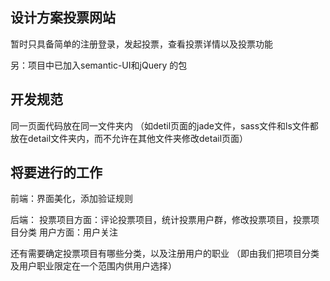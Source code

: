 ## 设计方案投票网站 ##

暂时只具备简单的注册登录，发起投票，查看投票详情以及投票功能

另：项目中已加入semantic-UI和jQuery 的包

## 开发规范 ##
同一页面代码放在同一文件夹内
（如detil页面的jade文件，sass文件和ls文件都放在detail文件夹内，而不允许在其他文件夹修改detail页面）

## 将要进行的工作 ##
前端：界面美化，添加验证规则

后端：
  投票项目方面：评论投票项目，统计投票用户群，修改投票项目，投票项目分类
  用户方面：用户关注

还有需要确定投票项目有哪些分类，以及注册用户的职业
（即由我们把项目分类及用户职业限定在一个范围内供用户选择）
